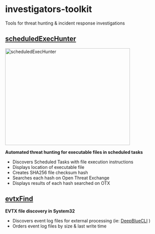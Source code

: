 # investigators-toolkit
Tools for threat hunting & incident response investigations



## [scheduledExecHunter](https://github.com/ndr-repo/investigators-toolkit/blob/main/scheduledExecHunter.ps1)

<img width="400" height="309" alt="scheduledExecHunter" src="https://github.com/user-attachments/assets/b200e166-d503-456c-ab4e-d3eddc2c21a4" />

**Automated threat hunting for executable files in scheduled tasks**
  - Discovers Scheduled Tasks with file execution instructions
  - Displays location of executable file
  - Creates SHA256 file checksum hash
  - Searches each hash on Open Threat Exchange
  - Displays results of each hash searched on OTX
    



## [evtxFind](https://github.com/ndr-repo/investigators-toolkit/blob/main/evtxFind.ps1)
**EVTX file discovery in System32**
  - Discovers event log files for external processing (ie: [DeepBlueCLI](https://github.com/sans-blue-team/DeepBlueCLI/) )
  - Orders event log files by size & last write time
